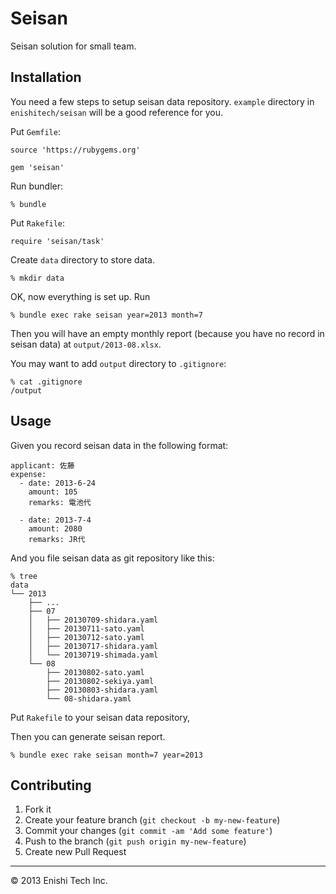 # Seisan

Seisan solution for small team.

## Installation

You need a few steps to setup seisan data repository. `example` directory in `enishitech/seisan` will be a good reference for you.

Put `Gemfile`:

```
source 'https://rubygems.org'

gem 'seisan'
```

Run bundler:

```shell
% bundle
```

Put `Rakefile`:

```
require 'seisan/task'
```
Create `data` directory to store data.

```shell
% mkdir data
```

OK, now everything is set up. Run

```shell
% bundle exec rake seisan year=2013 month=7
```

Then you will have an empty monthly report (because you have no record in seisan data) at `output/2013-08.xlsx`.

You may want to add `output` directory to `.gitignore`:

```shell
% cat .gitignore
/output
```

## Usage

Given you record seisan data in the following format:

```
applicant: 佐藤
expense:
  - date: 2013-6-24
    amount: 105
    remarks: 電池代

  - date: 2013-7-4
    amount: 2080
    remarks: JR代
```

And you file seisan data as git repository like this:

```
% tree
data
└── 2013
    ├── ...
    ├── 07
    │   ├── 20130709-shidara.yaml
    │   ├── 20130711-sato.yaml
    │   ├── 20130712-sato.yaml
    │   ├── 20130717-shidara.yaml
    │   └── 20130719-shimada.yaml
    └── 08
        ├── 20130802-sato.yaml
        ├── 20130802-sekiya.yaml
        ├── 20130803-shidara.yaml
        └── 08-shidara.yaml
```

Put `Rakefile` to your seisan data repository,

Then you can generate seisan report.

```shell
% bundle exec rake seisan month=7 year=2013
```

## Contributing

1. Fork it
2. Create your feature branch (`git checkout -b my-new-feature`)
3. Commit your changes (`git commit -am 'Add some feature'`)
4. Push to the branch (`git push origin my-new-feature`)
5. Create new Pull Request

-----

&copy; 2013 Enishi Tech Inc.
